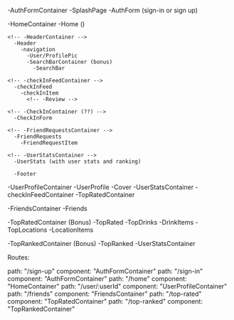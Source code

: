 -AuthFormContainer
  -SplashPage
    -AuthForm (sign-in or sign up)

-HomeContainer
  -Home   ()

    <!-- -HeaderContainer -->
      -Header
        -navigation
          -User/ProfilePic
          -SearchBarContainer (bonus)
            -SearchBar

    <!-- -checkInFeedContainer -->
      -checkInFeed
        -checkInItem
          <!-- -Review -->

    <!-- -CheckInContainer (??) -->
      -CheckInForm

    <!-- -FriendRequestsContainer -->
      -FriendRequests
        -FriendRequestItem

    <!-- -UserStatsContainer -->
      -UserStats (with user stats and ranking)

      -Footer


-UserProfileContainer
  -UserProfile
    -Cover
      -UserStatsContainer
    -checkInFeedContainer
    -TopRatedContainer

-FriendsContainer
  -Friends

-TopRatedContainer (Bonus)
  -TopRated
    -TopDrinks
      -DrinkItems
    -TopLocations
      -LocationItems

-TopRankedContainer (Bonus)
  -TopRanked
  -UserStatsContainer





Routes:

path: "/sign-up"       component: "AuthFormContainer"
path: "/sign-in"       component: "AuthFormContainer"
path: "/home"          component: "HomeContainer"
path: "/user/:userId"  component: "UserProfileContainer"
path: "/friends"       component: "FriendsContainer"
path: "/top-rated"     component: "TopRatedContainer"
path: "/top-ranked"    component: "TopRankedContainer"  
